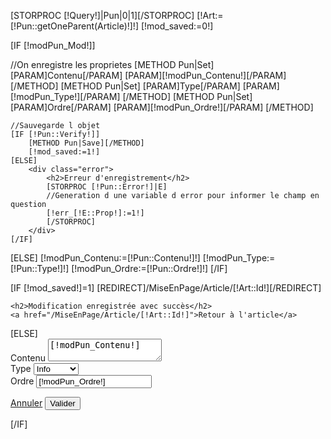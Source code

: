[STORPROC [!Query!]|Pun|0|1][/STORPROC]
[!Art:=[!Pun::getOneParent(Article)!]!]
[!mod_saved:=0!]

[IF [!modPun_Mod!]]
    <div class="debug">
        //On enregistre les proprietes
        [METHOD Pun|Set]
            [PARAM]Contenu[/PARAM]
            [PARAM][!modPun_Contenu!][/PARAM]
        [/METHOD]
        [METHOD Pun|Set]
            [PARAM]Type[/PARAM]
            [PARAM][!modPun_Type!][/PARAM]
        [/METHOD]
        [METHOD Pun|Set]
            [PARAM]Ordre[/PARAM]
            [PARAM][!modPun_Ordre!][/PARAM]
        [/METHOD]
    </div>

    //Sauvegarde l objet
    [IF [!Pun::Verify!]]
        [METHOD Pun|Save][/METHOD]
        [!mod_saved:=1!]
    [ELSE]
        <div class="error">
            <h2>Erreur d'enregistrement</h2>
            [STORPROC [!Pun::Error!]|E]
            //Generation d une variable d error pour informer le champ en question
            [!err_[!E::Prop!]:=1!]
            [/STORPROC]
        </div>
    [/IF]
[ELSE]
    [!modPun_Contenu:=[!Pun::Contenu!]!]
    [!modPun_Type:=[!Pun::Type!]!]
    [!modPun_Ordre:=[!Pun::Ordre!]!]
[/IF]

[IF [!mod_saved!]=1]
[REDIRECT]/MiseEnPage/Article/[!Art::Id!][/REDIRECT]
<div class="succes">

    <h2>Modification enregistrée avec succès</h2>
    <a href="/MiseEnPage/Article/[!Art::Id!]">Retour à l'article</a>
</div>
[ELSE]

<input type="hidden" name="modPun_Mod" id="modPun_Mod" value="1" />

<div class="inputWrap [IF [!err_Contenu!]=1]error[/IF]">
    <label for="modPun_Contenu">Contenu</label>
    <textarea name="modPun_Contenu" id="modPun_Contenu" class="EditorFull">[!modPun_Contenu!]</textarea>
</div>
<div class="inputWrap [IF [!err_Type!]=1]error[/IF]">
    <label for="modPun_Type">Type</label>
    <select name="modPun_Type" id="modPun_Type" >
        <option value="info" [IF [!modPun_Type!]=info]selected="selected"[/IF]>Info</option>
        <option value="success"  [IF [!modPun_Type!]=success]selected="selected"[/IF]>Succes</option>
        <option value="warning"  [IF [!modPun_Type!]=warning]selected="selected"[/IF]>Warning</option>
        <option value="danger"  [IF [!modPun_Type!]=danger]selected="selected"[/IF]>Danger</option>
    </select>
</div>
<div class="inputWrap [IF [!err_Ordre!]=1]error[/IF]">
    <label for="modPun_Ordre">Ordre</label>
    <input type="text" name="modPun_Ordre" id="modPun_Ordre" value="[!modPun_Ordre!]" />
</div>


<a href="/MiseEnPage/Article/[!Art::Id!]" class="btnCancel">Annuler</a>
<input type="submit" name="modPun_Valider" id="modPun_Valider" value="Valider" class="btnSubmit">
<div class="clear"></div>
[/IF]
